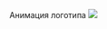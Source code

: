 Анимация логотипа 
<img src="https://habrastorage.org/files/084/3a8/fcc/0843a8fcc8ff4b8fb6efe5f8af8e2ab0.jpg"/>
